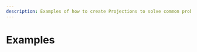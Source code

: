 ```yaml
---
description: Examples of how to create Projections to solve common problems.
---
```


# Examples

## 

